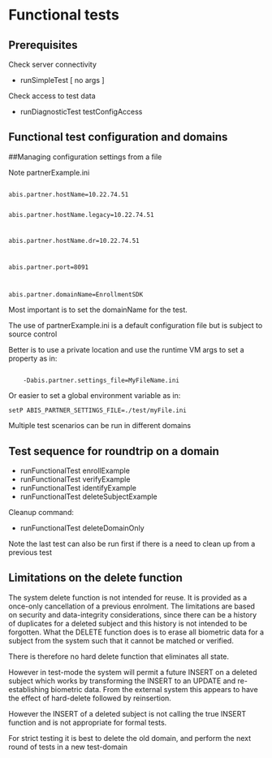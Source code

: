 # Functional tests

## Prerequisites

Check server connectivity

-	runSimpleTest  [ no args ]

Check access to test data

-	runDiagnosticTest testConfigAccess


## Functional test configuration and domains

##Managing configuration settings from a file

Note partnerExample.ini

<code>
abis.partner.hostName=10.22.74.51

abis.partner.hostName.legacy=10.22.74.51

abis.partner.hostName.dr=10.22.74.51

abis.partner.port=8091

abis.partner.domainName=EnrollmentSDK
</code>		

Most important is to set the domainName for the test.

The use of partnerExample.ini is a default configuration file but is subject to source control

Better is to use a private location and use the runtime VM args to set a property as in:

<code>
	-Dabis.partner.settings_file=MyFileName.ini
</code>

Or easier to set a global environment variable as in:

	setP ABIS_PARTNER_SETTINGS_FILE=./test/myFile.ini


Multiple test scenarios can be run in different domains


## Test sequence for roundtrip on a domain

-	runFunctionalTest  enrollExample
-	runFunctionalTest  verifyExample	
-	runFunctionalTest  identifyExample	
-	runFunctionalTest  deleteSubjectExample

Cleanup command:
-	runFunctionalTest  deleteDomainOnly
 	
Note the last test can also be run first if there is a need to clean up from a previous test

## Limitations on the delete function

The system delete function is not intended for reuse.  It is provided as a once-only cancellation of a previous
enrolment.  The limitations are based on security and data-integrity considerations, since there can be a history
of duplicates for a deleted subject and this history is not intended to be forgotten.  What the DELETE function
does is to erase all biometric data for a subject from the system such that it cannot be matched or verified.

There is therefore no hard delete function that eliminates all state.

However in test-mode the system will permit a future INSERT on a deleted subject which works 
by transforming the INSERT to an UPDATE and re-establishing biometric data.  From the external system
this appears to have the effect of hard-delete followed by reinsertion.

However the INSERT of a deleted subject is not calling the true INSERT function and is not appropriate
for formal tests.  

For strict testing it is best to delete the old domain, and perform the next round of tests in a new
test-domain



 	

